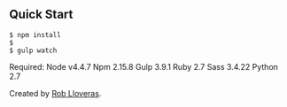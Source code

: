 ## Quick Start

```shell
$ npm install
$
$ gulp watch
```
Required:
Node v4.4.7
Npm 2.15.8
Gulp 3.9.1
Ruby 2.7
Sass 3.4.22
Python 2.7



Created by [Rob Lloveras](http://twitter.com/robll).

